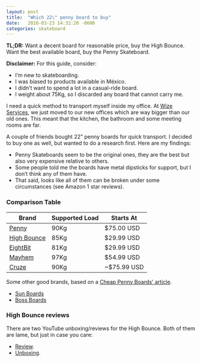 ```yaml
---
layout: post
title:  "Which 22\" penny board to buy"
date:   2016-03-23 14:32:20 -0600
categories: skateboard 
---
```


**TL;DR:** Want a decent board for reasonable price, buy the High Bounce. Want the best available board, buy the Penny Skateboard.

**Disclaimer:** For this guide, consider:

- I’m new to skateboarding.
- I was biased to products available in México.
- I didn’t want to spend a lot in a casual-ride board.
- I weight about 75Kg, so I discarded any board that cannot carry me.

I need a quick method to transport myself inside my office. At [Wize Services](https://www.facebook.com/WizeServices), we just moved to our new offices which are way bigger than our old ones. This meant that the kitchen, the bathroom and some meeting rooms are far.

A couple of friends bought 22” penny boards for quick transport. I decided to buy one as well, but wanted to do a research first. Here are my findings:

- Penny Skateboards seem to be the original ones, they are the best but also very expensive relative to others.
- Some people told me the boards have metal dipsticks for support, but I don’t think any of them have.
- That said, looks like all of them can be broken under some circumstances (see Amazon 1 star reviews).

### Comparison Table

Brand | Supported Load | Starts At 
------------ | ------------- | -------------
[Penny](http://www.amazon.com/Penny-Complete-Skateboard-Trucks-22-Inch/dp/B007IU7UBM/ref=sr_1_1?s=outdoor-recreation&ie=UTF8&qid=1457030829&sr=1-1&keywords=penny+board&refinements=p_89%3APenny+Skateboards%2Cp_n_shipping_option-bin%3A3242350011) | 90Kg | $75.00 USD
[High Bounce](http://www.amazon.com/gp/product/B00KFK6FM2?keywords=penny%20board&qid=1457025909&ref_=sr_1_8&s=outdoor-recreation&sr=1-8) | 85Kg | $29.99 USD
[EightBit](http://www.amazon.com/EIGHTBIT-Inch-Complete-Skate-Board/dp/B009SND8ZY/ref=sr_1_2?s=outdoor-recreation&ie=UTF8&qid=1457030033&sr=1-2&keywords=penny+board&refinements=p_89%3AEightbit) | 81Kg | $29.99 USD
[Mayhem](http://www.amazon.com/Zycle-Mayhem-Penny-Style-Skateboard/dp/B00GZ6FVVQ/ref=sr_1_2?s=outdoor-recreation&ie=UTF8&qid=1457030562&sr=1-2&keywords=penny+board&refinements=p_89%3AMayhem) | 97Kg | $54.99 USD
[Cruze](cruzeskateboards.mx) | 90Kg | ~$75.99 USD


Some other good brands, based on a [Cheap Penny Boards' article](http://penny-board-cheap.com/brands-good/).

* [Sun Boards](http://www.amazon.com/gp/product/B00NFYBROQ/ref=as_li_tl?ie=UTF8&camp=1789&creative=390957&creativeASIN=B00NFYBROQ&linkCode=as2&tag=penboache01-20&linkId=DOM2RC6POPEHCF72)
* [Boss Boards](http://www.amazon.com/gp/product/B00L6MCSQK/ref=as_li_tl?ie=UTF8&camp=1789&creative=390957&creativeASIN=B00L6MCSQK&linkCode=as2&tag=penboache01-20&linkId=SYKXDSEDX4TUSPBZ)

### High Bounce reviews

There are two YouTube unboxing/reviews for the High Bounce. Both of them are lame, but just in case you care:

* [Review](https://www.youtube.com/watch?v=YVgCC79LLuM).
* [Unboxing](https://www.youtube.com/watch?v=jB2oGuiSZzc).
